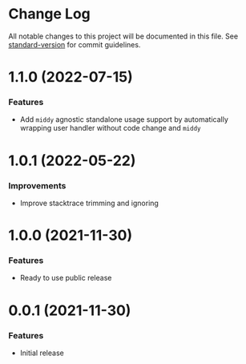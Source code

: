 # Change Log

All notable changes to this project will be documented in this file. 
See [standard-version](https://github.com/conventional-changelog/standard-version) for commit guidelines.

<a name="1.1.0"></a>
# 1.1.0 (2022-07-15)

### Features

* Add `middy` agnostic standalone usage support by automatically wrapping user handler without code change and `middy`

<a name="1.0.1"></a>
# 1.0.1 (2022-05-22)

### Improvements

* Improve stacktrace trimming and ignoring

<a name="1.0.0"></a>
# 1.0.0 (2021-11-30)

### Features

* Ready to use public release 

<a name="0.0.1"></a>
# 0.0.1 (2021-11-30)

### Features

* Initial release
